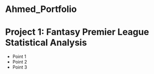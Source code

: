 # Ahmed_Portfolio

# Project 1: Fantasy Premier League Statistical Analysis
* Point 1
* Point 2
* Point 3
